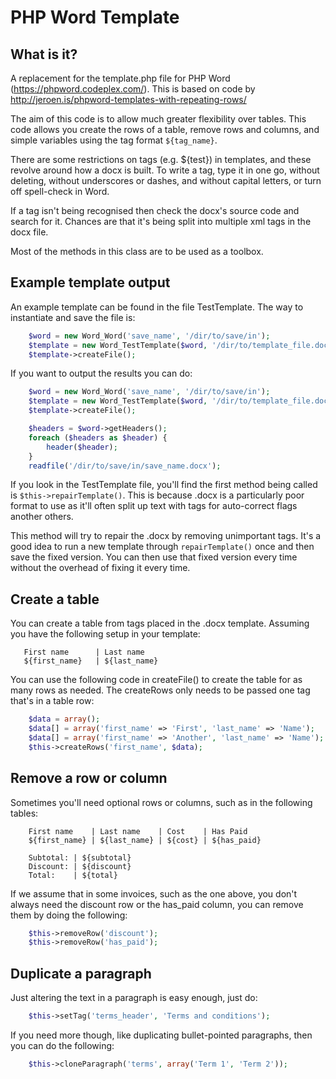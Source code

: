 # PHP Word Template

## What is it?

A replacement for the template.php file for PHP Word (https://phpword.codeplex.com/).
This is based on code by http://jeroen.is/phpword-templates-with-repeating-rows/

The aim of this code is to allow much greater flexibility over tables. This code allows you create the rows of a table, remove rows and columns, and simple variables using the tag format `${tag_name}`.

There are some restrictions on tags (e.g. ${test}) in templates, and these revolve around how a docx is built. To write a tag, type it in one go, without deleting, without underscores or dashes, and without capital letters, or turn off spell-check in Word.

If a tag isn't being recognised then check the docx's source code and search for it. Chances are that it's being split into multiple xml tags in the docx file.

Most of the methods in this class are to be used as a toolbox.

## Example template output

An example template can be found in the file TestTemplate. The way to instantiate and save the file is:

```php
    $word = new Word_Word('save_name', '/dir/to/save/in');
    $template = new Word_TestTemplate($word, '/dir/to/template_file.docx');
    $template->createFile();
```

If you want to output the results you can do:

```php
    $word = new Word_Word('save_name', '/dir/to/save/in');
    $template = new Word_TestTemplate($word, '/dir/to/template_file.docx');
    $template->createFile();

    $headers = $word->getHeaders();
    foreach ($headers as $header) {
        header($header);
    }
    readfile('/dir/to/save/in/save_name.docx');
```

If you look in the TestTemplate file, you'll find the first method being called is `$this->repairTemplate()`. This is because .docx is a particularly poor format to use as it'll often split up text with tags for auto-correct flags another others.

This method will try to repair the .docx by removing unimportant tags. It's a good idea to run a new template through `repairTemplate()` once and then save the fixed version. You can then use that fixed version every time without the overhead of fixing it every time.

## Create a table

You can create a table from tags placed in the .docx template. Assuming you have the following setup in your template:

```
   First name      | Last name
   ${first_name}   | ${last_name}
```

You can use the following code in createFile() to create the table for as many rows as needed. The createRows only needs to be passed one tag that's in a table row:

```php
    $data = array();
    $data[] = array('first_name' => 'First', 'last_name' => 'Name');
    $data[] = array('first_name' => 'Another', 'last_name' => 'Name');
    $this->createRows('first_name', $data);
```

## Remove a row or column

Sometimes you'll need optional rows or columns, such as in the following tables:

```
    First name    | Last name    | Cost    | Has Paid
    ${first_name} | ${last_name} | ${cost} | ${has_paid}

    Subtotal: | ${subtotal}
    Discount: | ${discount}
    Total:    | ${total}
```

If we assume that in some invoices, such as the one above, you don't always need the discount row or the has_paid column, you can remove them by doing the following:

```php
    $this->removeRow('discount');
    $this->removeRow('has_paid');
```

## Duplicate a paragraph

Just altering the text in a paragraph is easy enough, just do:

```php
    $this->setTag('terms_header', 'Terms and conditions');
```

If you need more though, like duplicating bullet-pointed paragraphs, then you can do the following:

```php
    $this->cloneParagraph('terms', array('Term 1', 'Term 2'));
```